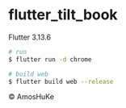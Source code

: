 # flutter_tilt_book

Flutter 3.13.6

```sh
# run
$ flutter run -d chrome

# build web
$ flutter build web --release
```
© AmosHuKe
